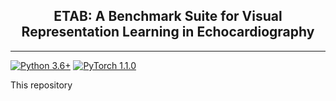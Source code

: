<h2 align="center">
    <b> ETAB: A Benchmark Suite for Visual Representation Learning in Echocardiography </b>
</h2>

---------------

[![Python 3.6+](https://img.shields.io/badge/Platform-Python%203.6-blue.svg)](https://www.python.org/)
[![PyTorch 1.1.0](https://img.shields.io/badge/Implementation-Pytorch-brightgreen.svg)](https://pytorch.org/)


This repository 


